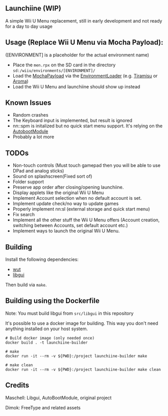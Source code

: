 ## Launchiine (WIP)

A simple Wii U Menu replacement, still in early development and not ready for a day to day usage

## Usage (Replace Wii U Menu via Mocha Payload):
([ENVIRONMENT] is a placeholder for the actual environment name)
- Place the `men.rpx` on the SD card in the directory `sd:/wiiu/environments/[ENVIRONMENT]/`
- Load the [MochaPayload](https://github.com/wiiu-env/MochaPayload) via the [EnvironmentLoader](https://github.com/wiiu-env/EnvironmentLoader) (e.g. [Tiramisu](https://github.com/wiiu-env/Tiramisu) or [Aroma](https://github.com/wiiu-env/Aroma))
- Load the Wii U Menu and launchiine should show up instead

## Known Issues
- Random crashes
- The Keyboard input is implemented, but result is ignored
- nn::spm is initalized but no quick start menu support. It's relying on the [AutobootModule](https://github.com/wiiu-env/AutobootModule)
- Probably a lot more

## TODOs
- Non-touch controls (Must touch gamepad then you will be able to use DPad and analog sticks)
- Sound on splashscreen(Fixed sort of)
- Folder support
- Preserve app order after closing/opening launchiine.
- Display applets like the original Wii U Menu 
- Implement Account selection when no default account is set. 
- Implement update check/no way to update games
- Properly implement nn:sl (external storage and quick start menu)
- Fix search
- Implement all the other stuff the Wii U Menu offers (Account creation, switching between Accounts, set default account etc.)
- Implement ways to launch the original Wii U Menu.

## Building
Install the following dependencies:
- [wut](https://github.com/devkitPro/wut)
- [libgui](https://github.com/wiiu-env/libgui)

Then build via `make`.

## Building using the Dockerfile
Note: You must build libgui from `src/libgui` in this repository

It's possible to use a docker image for building. This way you don't need anything installed on your host system.

```
# Build docker image (only needed once)
docker build . -t launchiine-builder

# make 
docker run -it --rm -v ${PWD}:/project launchiine-builder make

# make clean
docker run -it --rm -v ${PWD}:/project launchiine-builder make clean
```

## Credits
Maschell: Libgui, AutoBootModule, original project

Dimok: FreeType and related assets
